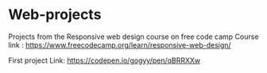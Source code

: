 # Web-projects
Projects from the Responsive web design course on free code camp 
Course link :
https://www.freecodecamp.org/learn/responsive-web-design/

First project Link:
https://codepen.io/gogyy/pen/qBRRXXw

